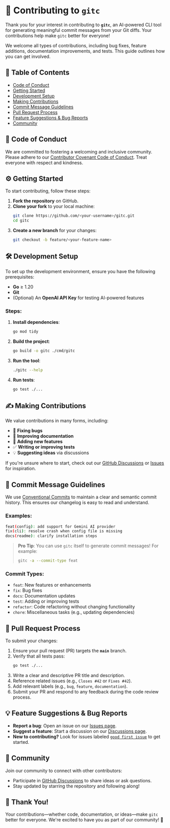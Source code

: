 # 🤝 Contributing to `gitc`

Thank you for your interest in contributing to **`gitc`**, an AI-powered CLI tool for generating meaningful commit messages from your Git diffs. Your contributions help make `gitc` better for everyone!

We welcome all types of contributions, including bug fixes, feature additions, documentation improvements, and tests. This guide outlines how you can get involved.

## 📌 Table of Contents
- [Code of Conduct](#code-of-conduct)
- [Getting Started](#getting-started)
- [Development Setup](#development-setup)
- [Making Contributions](#making-contributions)
- [Commit Message Guidelines](#commit-message-guidelines)
- [Pull Request Process](#pull-request-process)
- [Feature Suggestions & Bug Reports](#feature-suggestions--bug-reports)
- [Community](#community)

## 📜 Code of Conduct
We are committed to fostering a welcoming and inclusive community. Please adhere to our [Contributor Covenant Code of Conduct](https://www.contributor-covenant.org/version/2/1/code_of_conduct/). Treat everyone with respect and kindness.

## ⚙️ Getting Started
To start contributing, follow these steps:

1. **Fork the repository** on GitHub.
2. **Clone your fork** to your local machine:
   ```bash
   git clone https://github.com/<your-username>/gitc.git
   cd gitc
   ```
3. **Create a new branch** for your changes:
   ```bash
   git checkout -b feature/<your-feature-name>
   ```

## 🛠 Development Setup
To set up the development environment, ensure you have the following prerequisites:
- **Go** ≥ 1.20
- **Git**
- (Optional) An **OpenAI API Key** for testing AI-powered features

### Steps:
1. **Install dependencies**:
   ```bash
   go mod tidy
   ```
2. **Build the project**:
   ```bash
   go build -o gitc ./cmd/gitc
   ```
3. **Run the tool**:
   ```bash
   ./gitc --help
   ```
4. **Run tests**:
   ```bash
   go test ./...
   ```

## ✍️ Making Contributions
We value contributions in many forms, including:
- 🐛 **Fixing bugs**
- 📄 **Improving documentation**
- 🚀 **Adding new features**
- ✅ **Writing or improving tests**
- 💡 **Suggesting ideas** via discussions

If you're unsure where to start, check out our [GitHub Discussions](https://github.com/rezatg/gitc/discussions) or [Issues](https://github.com/rezatg/gitc/issues) for inspiration.

## 🧾 Commit Message Guidelines
We use [Conventional Commits](https://www.conventionalcommits.org) to maintain a clear and semantic commit history. This ensures our changelog is easy to read and understand.

### Examples:
```bash
feat(config): add support for Gemini AI provider
fix(cli): resolve crash when config file is missing
docs(readme): clarify installation steps
```

> **Pro Tip**: You can use `gitc` itself to generate commit messages! For example:
> ```bash
> gitc -a --commit-type feat
> ```

### Commit Types:
- `feat`: New features or enhancements
- `fix`: Bug fixes
- `docs`: Documentation updates
- `test`: Adding or improving tests
- `refactor`: Code refactoring without changing functionality
- `chore`: Miscellaneous tasks (e.g., updating dependencies)

## 🚀 Pull Request Process
To submit your changes:
1. Ensure your pull request (PR) targets the **`main`** branch.
2. Verify that all tests pass:
   ```bash
   go test ./...
   ```
3. Write a clear and descriptive PR title and description.
4. Reference related issues (e.g., `Closes #42` or `Fixes #42`).
5. Add relevant labels (e.g., `bug`, `feature`, `documentation`).
6. Submit your PR and respond to any feedback during the code review process.

## 💡 Feature Suggestions & Bug Reports
- **Report a bug**: Open an issue on our [Issues page](https://github.com/rezatg/gitc/issues).
- **Suggest a feature**: Start a discussion on our [Discussions page](https://github.com/rezatg/gitc/discussions).
- **New to contributing?** Look for issues labeled [`good first issue`](https://github.com/rezatg/gitc/labels/good%20first%20issue) to get started.

## 🫶 Community
Join our community to connect with other contributors:
- Participate in [GitHub Discussions](https://github.com/rezatg/gitc/discussions) to share ideas or ask questions.
- Stay updated by starring the repository and following along!

## 🙌 Thank You!
Your contributions—whether code, documentation, or ideas—make `gitc` better for everyone. We're excited to have you as part of our community! 🚀